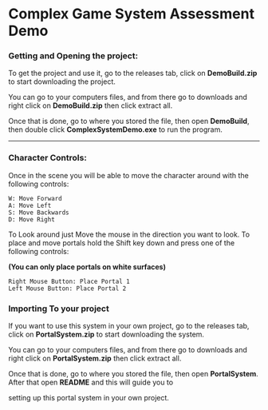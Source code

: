 # Complex Game System Assessment Demo

### Getting and Opening the project:

To get the project and use it, go to the releases tab, click on __DemoBuild.zip__ to start downloading the project.

You can go to your computers files, and from there go to downloads and right click on __DemoBuild.zip__ then click extract all.

Once that is done, go to where you stored the file, then open __DemoBuild__, then double click __ComplexSystemDemo.exe__ to run the program. 

---
### Character Controls:

Once in the scene you will be able to move the character around with the following controls:

    W: Move Forward
    A: Move Left
    S: Move Backwards
    D: Move Right
    
To Look around just Move the mouse in the direction you want to look.
To place and move portals hold the Shift key down and press one of the following controls:

**(You can only place portals on white surfaces)**

    Right Mouse Button: Place Portal 1
    Left Mouse Button: Place Portal 2

### Importing To your project

If you want to use this system in your own project, go to the releases tab, click on __PortalSystem.zip__ to start downloading the system.

You can go to your computers files, and from there go to downloads and right click on __PortalSystem.zip__ then click extract all.

Once that is done, go to where you stored the file, then open __PortalSystem__. After that open __README__ and this will guide you to

setting up this portal system in your own project. 